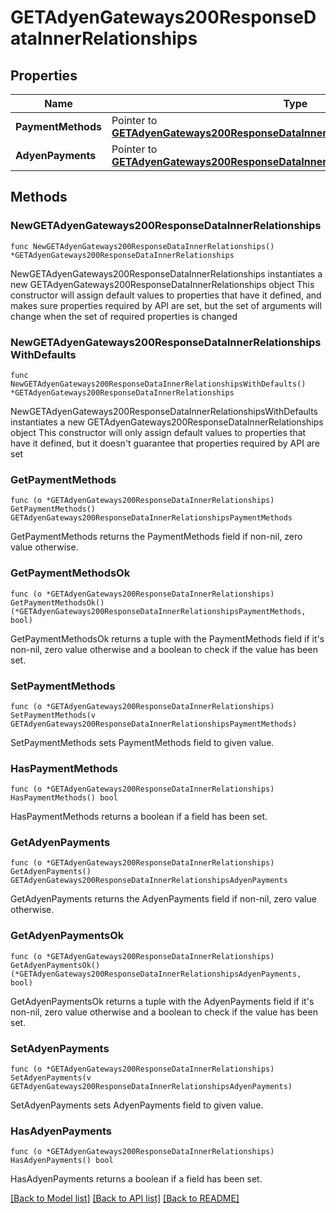 # GETAdyenGateways200ResponseDataInnerRelationships

## Properties

Name | Type | Description | Notes
------------ | ------------- | ------------- | -------------
**PaymentMethods** | Pointer to [**GETAdyenGateways200ResponseDataInnerRelationshipsPaymentMethods**](GETAdyenGateways200ResponseDataInnerRelationshipsPaymentMethods.md) |  | [optional] 
**AdyenPayments** | Pointer to [**GETAdyenGateways200ResponseDataInnerRelationshipsAdyenPayments**](GETAdyenGateways200ResponseDataInnerRelationshipsAdyenPayments.md) |  | [optional] 

## Methods

### NewGETAdyenGateways200ResponseDataInnerRelationships

`func NewGETAdyenGateways200ResponseDataInnerRelationships() *GETAdyenGateways200ResponseDataInnerRelationships`

NewGETAdyenGateways200ResponseDataInnerRelationships instantiates a new GETAdyenGateways200ResponseDataInnerRelationships object
This constructor will assign default values to properties that have it defined,
and makes sure properties required by API are set, but the set of arguments
will change when the set of required properties is changed

### NewGETAdyenGateways200ResponseDataInnerRelationshipsWithDefaults

`func NewGETAdyenGateways200ResponseDataInnerRelationshipsWithDefaults() *GETAdyenGateways200ResponseDataInnerRelationships`

NewGETAdyenGateways200ResponseDataInnerRelationshipsWithDefaults instantiates a new GETAdyenGateways200ResponseDataInnerRelationships object
This constructor will only assign default values to properties that have it defined,
but it doesn't guarantee that properties required by API are set

### GetPaymentMethods

`func (o *GETAdyenGateways200ResponseDataInnerRelationships) GetPaymentMethods() GETAdyenGateways200ResponseDataInnerRelationshipsPaymentMethods`

GetPaymentMethods returns the PaymentMethods field if non-nil, zero value otherwise.

### GetPaymentMethodsOk

`func (o *GETAdyenGateways200ResponseDataInnerRelationships) GetPaymentMethodsOk() (*GETAdyenGateways200ResponseDataInnerRelationshipsPaymentMethods, bool)`

GetPaymentMethodsOk returns a tuple with the PaymentMethods field if it's non-nil, zero value otherwise
and a boolean to check if the value has been set.

### SetPaymentMethods

`func (o *GETAdyenGateways200ResponseDataInnerRelationships) SetPaymentMethods(v GETAdyenGateways200ResponseDataInnerRelationshipsPaymentMethods)`

SetPaymentMethods sets PaymentMethods field to given value.

### HasPaymentMethods

`func (o *GETAdyenGateways200ResponseDataInnerRelationships) HasPaymentMethods() bool`

HasPaymentMethods returns a boolean if a field has been set.

### GetAdyenPayments

`func (o *GETAdyenGateways200ResponseDataInnerRelationships) GetAdyenPayments() GETAdyenGateways200ResponseDataInnerRelationshipsAdyenPayments`

GetAdyenPayments returns the AdyenPayments field if non-nil, zero value otherwise.

### GetAdyenPaymentsOk

`func (o *GETAdyenGateways200ResponseDataInnerRelationships) GetAdyenPaymentsOk() (*GETAdyenGateways200ResponseDataInnerRelationshipsAdyenPayments, bool)`

GetAdyenPaymentsOk returns a tuple with the AdyenPayments field if it's non-nil, zero value otherwise
and a boolean to check if the value has been set.

### SetAdyenPayments

`func (o *GETAdyenGateways200ResponseDataInnerRelationships) SetAdyenPayments(v GETAdyenGateways200ResponseDataInnerRelationshipsAdyenPayments)`

SetAdyenPayments sets AdyenPayments field to given value.

### HasAdyenPayments

`func (o *GETAdyenGateways200ResponseDataInnerRelationships) HasAdyenPayments() bool`

HasAdyenPayments returns a boolean if a field has been set.


[[Back to Model list]](../README.md#documentation-for-models) [[Back to API list]](../README.md#documentation-for-api-endpoints) [[Back to README]](../README.md)


